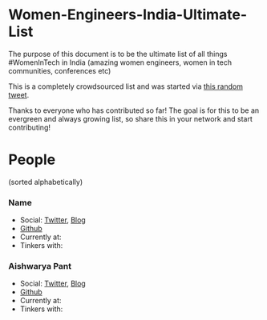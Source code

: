 # Women-Engineers-India-Ultimate-List

The purpose of this document is to be the ultimate list of all things #WomenInTech in India (amazing women engineers, women in tech communities, conferences etc) 

This is a completely crowdsourced list and was started via [this random tweet](https://twitter.com/prukalpa/status/1060445639950196737). 

Thanks to everyone who has contributed so far! The goal is for this to be an evergreen and always growing list, so share this in your network and start contributing! 

# People
(sorted alphabetically) 

### Name
- Social: [Twitter](), [Blog]() 
- [Github]() 
- Currently at: 
- Tinkers with: 

### Aishwarya Pant 
- Social: [Twitter](https://twitter.com/aishpant), [Blog](https://aishpant.github.io/blog/) 
- [Github](https://github.com/aishpant) 
- Currently at: 
- Tinkers with: 



